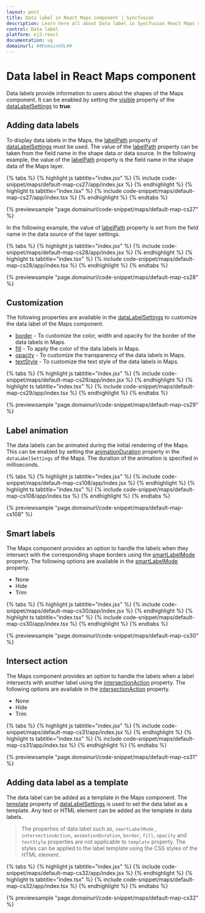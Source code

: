 ```yaml
---
layout: post
title: Data label in React Maps component | Syncfusion
description: Learn here all about Data label in Syncfusion React Maps component of Syncfusion Essential JS 2 and more.
control: Data label 
platform: ej2-react
documentation: ug
domainurl: ##DomainURL##
---
```


# Data label in React Maps component

Data labels provide information to users about the shapes of the Maps component. It can be enabled by setting the [visible](https://ej2.syncfusion.com/react/documentation/api/maps/dataLabelSettingsModel/#visible) property of the [dataLabelSettings](https://ej2.syncfusion.com/react/documentation/api/maps/dataLabelSettingsModel/) to **true**.

## Adding data labels

To display data labels in the Maps, the [labelPath](https://ej2.syncfusion.com/react/documentation/api/maps/dataLabelSettingsModel/#labelpath) property of [dataLabelSettings](https://ej2.syncfusion.com/react/documentation/api/maps/dataLabelSettingsModel/) must be used. The value of the [labelPath](https://ej2.syncfusion.com/react/documentation/api/maps/dataLabelSettingsModel/#labelpath) property can be taken from the field name in the shape data or data source. In the following example, the value of the [labelPath](https://ej2.syncfusion.com/react/documentation/api/maps/dataLabelSettingsModel/#labelpath) property is the field name in the shape data of the Maps layer.

{% tabs %}
{% highlight js tabtitle="index.jsx" %}
{% include code-snippet/maps/default-map-cs27/app/index.jsx %}
{% endhighlight %}
{% highlight ts tabtitle="index.tsx" %}
{% include code-snippet/maps/default-map-cs27/app/index.tsx %}
{% endhighlight %}
{% endtabs %}

 {% previewsample "page.domainurl/code-snippet/maps/default-map-cs27" %}

In the following example, the value of [labelPath](https://ej2.syncfusion.com/react/documentation/api/maps/dataLabelSettingsModel/#labelpath) property is set from the field name in the data source of the layer settings.

{% tabs %}
{% highlight js tabtitle="index.jsx" %}
{% include code-snippet/maps/default-map-cs28/app/index.jsx %}
{% endhighlight %}
{% highlight ts tabtitle="index.tsx" %}
{% include code-snippet/maps/default-map-cs28/app/index.tsx %}
{% endhighlight %}
{% endtabs %}

 {% previewsample "page.domainurl/code-snippet/maps/default-map-cs28" %}

## Customization

The following properties are available in the [dataLabelSettings](https://ej2.syncfusion.com/react/documentation/api/maps/dataLabelSettingsModel/) to customize the data label of the Maps component.

* [border](https://ej2.syncfusion.com/react/documentation/api/maps/dataLabelSettingsModel/#border) - To customize the color, width and opacity for the border of the data labels in Maps.
* [fill](https://ej2.syncfusion.com/react/documentation/api/maps/dataLabelSettingsModel/#fill) - To apply the color of the data labels in Maps.
* [opacity](https://ej2.syncfusion.com/react/documentation/api/maps/dataLabelSettingsModel/#opacity) - To customize the transparency of the data labels in Maps.
* [textStyle](https://ej2.syncfusion.com/react/documentation/api/maps/dataLabelSettingsModel/#textstyle) - To customize the text style of the data labels in Maps.

{% tabs %}
{% highlight js tabtitle="index.jsx" %}
{% include code-snippet/maps/default-map-cs29/app/index.jsx %}
{% endhighlight %}
{% highlight ts tabtitle="index.tsx" %}
{% include code-snippet/maps/default-map-cs29/app/index.tsx %}
{% endhighlight %}
{% endtabs %}

 {% previewsample "page.domainurl/code-snippet/maps/default-map-cs29" %}

## Label animation

The data labels can be animated during the initial rendering of the Maps. This can be enabled by setting the [animationDuration](https://ej2.syncfusion.com/react/documentation/api/maps/dataLabelSettingsModel/#animationduration) property in the `dataLabelSettings` of the Maps. The duration of the animation is specified in milliseconds.

{% tabs %}
{% highlight js tabtitle="index.jsx" %}
{% include code-snippet/maps/default-map-cs108/app/index.jsx %}
{% endhighlight %}
{% highlight ts tabtitle="index.tsx" %}
{% include code-snippet/maps/default-map-cs108/app/index.tsx %}
{% endhighlight %}
{% endtabs %}

 {% previewsample "page.domainurl/code-snippet/maps/default-map-cs108" %}

## Smart labels

The Maps component provides an option to handle the labels when they intersect with the corresponding shape borders using the [smartLabelMode](https://ej2.syncfusion.com/react/documentation/api/maps/dataLabelSettingsModel/#smartlabelmode) property. The following options are available in the [smartLabelMode](https://ej2.syncfusion.com/react/documentation/api/maps/dataLabelSettingsModel/#smartlabelmode) property.

* None
* Hide
* Trim

{% tabs %}
{% highlight js tabtitle="index.jsx" %}
{% include code-snippet/maps/default-map-cs30/app/index.jsx %}
{% endhighlight %}
{% highlight ts tabtitle="index.tsx" %}
{% include code-snippet/maps/default-map-cs30/app/index.tsx %}
{% endhighlight %}
{% endtabs %}

 {% previewsample "page.domainurl/code-snippet/maps/default-map-cs30" %}

## Intersect action

The Maps component provides an option to handle the labels when a label intersects with another label using the [intersectionAction](https://ej2.syncfusion.com/react/documentation/api/maps/dataLabelSettingsModel/#intersectionaction) property. The following options are available in the [intersectionAction](https://ej2.syncfusion.com/react/documentation/api/maps/dataLabelSettingsModel/#intersectionaction) property.

* None
* Hide
* Trim

{% tabs %}
{% highlight js tabtitle="index.jsx" %}
{% include code-snippet/maps/default-map-cs31/app/index.jsx %}
{% endhighlight %}
{% highlight ts tabtitle="index.tsx" %}
{% include code-snippet/maps/default-map-cs31/app/index.tsx %}
{% endhighlight %}
{% endtabs %}

 {% previewsample "page.domainurl/code-snippet/maps/default-map-cs31" %}

## Adding data label as a template

The data label can be added as a template in the Maps component. The [template](https://ej2.syncfusion.com/react/documentation/api/maps/dataLabelSettingsModel/#template) property of [dataLabelSettings](https://ej2.syncfusion.com/react/documentation/api/maps/dataLabelSettingsModel) is used to set the data label as a template. Any text or HTML element can be added as the template in data labels.

>The properties of data label such as, `smartLabelMode` , `intersectionAction`, `animationDuration`, `border`, `fill`, `opacity` and `textStyle` properties are not applicable to `template` property. The styles can be applied to the label template using the CSS styles of the HTML element.

{% tabs %}
{% highlight js tabtitle="index.jsx" %}
{% include code-snippet/maps/default-map-cs32/app/index.jsx %}
{% endhighlight %}
{% highlight ts tabtitle="index.tsx" %}
{% include code-snippet/maps/default-map-cs32/app/index.tsx %}
{% endhighlight %}
{% endtabs %}

 {% previewsample "page.domainurl/code-snippet/maps/default-map-cs32" %}